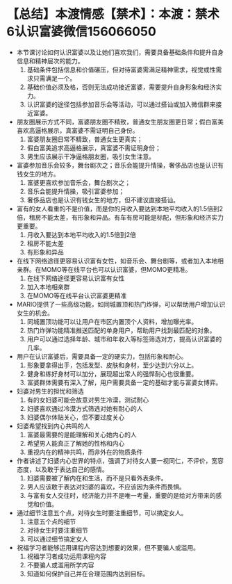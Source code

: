 # 【总结】本渡情感【禁术】：本渡：禁术6认识富婆微信156066050

-   本节课讨论如何认识富婆以及让她们喜欢我们，需要具备基础条件和提升自身信息和精神层次的能力。
    1.  基础条件包括信息和价值碾压，但对待富婆需满足精神需求，视觉或性需求只需满足一个。
    2.  基础价值必须及格，否则无法成功接近富婆，需要提升自身形象和经济实力。
    3.  认识富婆的途径包括参加音乐会等活动，可以通过搭讪或加入微信群来接近富婆。
-   朋友圈展示方式不同，富婆朋友圈不精致，普通女生朋友圈更日常；假白富美喜欢高逼格展示，真富婆不需证明自己身份。
    1.  富婆朋友圈日常不精致，普通女生更真实；
    2.  假白富美追求高逼格展示，真富婆不需证明身份；
    3.  男生应该展示干净逼格朋友圈，吸引女生注意。
-   富婆参加音乐会较多，舞台剧次之；音乐会能提升情操，奢侈品店也是认识有钱女生的地方。
    1.  富婆更喜欢参加音乐会，舞台剧次之；
    2.  音乐会能提升情操，吸引富婆参加；
    3.  奢侈品店也是认识有钱女生的地方，但不建议直接搭讪。
-   富有的女人看重的不是价值，而是你的月收入要达到本地平均收入的1.5倍到2倍，租房不能太差，有形象和异品。有车有房可能是标配，但形象和经济实力更重要。
    1.  月收入要达到本地平均收入的1.5倍到2倍
    2.  租房不能太差
    3.  有形象和异品
-   在线下网络途径更容易认识富有女性，如音乐会、舞台剧等，或者加入本地相亲群。在MOMO等在线平台也可以认识富婆，但MOMO更精准。
    1.  在线下网络途径更容易认识富有女性
    2.  加入本地相亲群
    3.  在MOMO等在线平台认识富婆更精准
-   MARIO提供了一些高级功能，如同城置顶和热门炸弹，可以帮助用户增加认识女生的机会。
    1.  同城置顶功能可以让用户在市区内置顶个人资料，增加曝光率。
    2.  热门炸弹功能精准推送匹配的单身用户，帮助用户找到最匹配的对象。
    3.  用户可以通过选择年龄、城市和年收入等标签筛选对方，提高认识富婆的几率。
-   用户在认识富婆后，需要具备一定的硬实力，包括形象和耐心。
    1.  形象要拿得出手，包括发型、皮肤和身材，至少达到六分以上。
    2.  健身和练好身材可以加分，展现超出常人的强悍耐心也很重要。
    3.  富婆群体需要有深入了解，用户需要具备一定的基础才能与富婆女博弈。
-   妇婆对男生的担忧和筛选
    1.  有的女妇婆可能会故意对男生冷漠，测试耐心
    2.  妇婆喜欢通过冷漠方式筛选对她有耐心的人
    3.  妇婆偶尔体贴关心，但不要过度关心
-   妇婆希望找到内心共鸣的人
    1.  富婆最需要的是能理解和关心她内心的人
    2.  希望男人能真正了解她的性格和内心
    3.  重视内在的精神共鸣，而非外在的物质条件
-   作者讲述了妇婆内心世界的特点，强调了对待女人要一视同仁，不评价，宽容态度，以及敢于表达自己的感情。
    1.  妇婆需要被了解内在和生活，而不是只看外表条件。
    2.  男人应该敢于表达对妇婆的喜欢，不应该因为条件而畏惧。
    3.  与富有女人交往时，经济能力并不是唯一考量，重要的是给对方带来的感觉和价值。
-   通过细节注意五个点，对待女生时要注重细节，可以搞定女人。
    1.  注意五个点的细节
    2.  对待女生时要注重细节
    3.  可以通过细节搞定女人
-   祝福学习者能够运用课程内容达到想要的效果，但不要骗人或滥用。
    1.  祝福学习者成功运用课程内容
    2.  不要骗人或滥用所学内容
    3.  知道如何保护自己并在合理范围内达到目标。